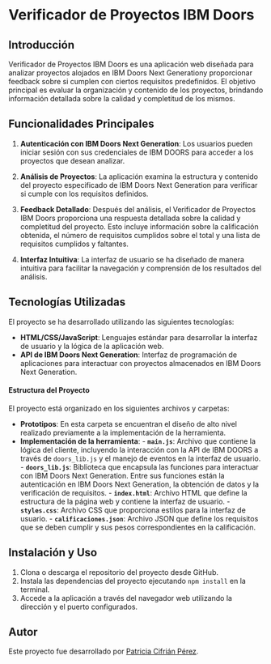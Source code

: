 # Verificador de Proyectos IBM Doors
## Introducción
Verificador de Proyectos IBM Doors es una aplicación web diseñada para analizar proyectos alojados en IBM Doors Next Generationy proporcionar feedback sobre si cumplen con ciertos requisitos predefinidos. El objetivo principal es evaluar la organización y contenido de los proyectos, brindando información detallada sobre la calidad y completitud de los mismos.

## Funcionalidades Principales
1. **Autenticación con IBM Doors Next Generation**: Los usuarios pueden iniciar sesión con sus credenciales de IBM DOORS para acceder a los proyectos que desean analizar.
   
2. **Análisis de Proyectos**: La aplicación examina la estructura y contenido del proyecto especificado de IBM Doors Next Generation para verificar si cumple con los requisitos definidos.

3. **Feedback Detallado**: Después del análisis, el Verificador de Proyectos IBM Doors proporciona una respuesta detallada sobre la calidad y completitud del proyecto. Esto incluye información sobre la calificación obtenida, el número de requisitos cumplidos sobre el total y una lista de requisitos cumplidos y faltantes.

4. **Interfaz Intuitiva**: La interfaz de usuario se ha diseñado de manera intuitiva para facilitar la navegación y comprensión de los resultados del análisis.

## Tecnologías Utilizadas
El proyecto se ha desarrollado utilizando las siguientes tecnologías:
- **HTML/CSS/JavaScript**: Lenguajes estándar para desarrollar la interfaz de usuario y la lógica de la aplicación web.
- **API de IBM Doors Next Generation**: Interfaz de programación de aplicaciones para interactuar con proyectos almacenados en IBM Doors Next Generation.

#### Estructura del Proyecto
El proyecto está organizado en los siguientes archivos y carpetas:
- **Prototipos**: En esta carpeta se encuentran el diseño de alto nivel realizado previamente a la implementación de la herramienta.
- **Implementación de la herramienta**:
      - **`main.js`**: Archivo que contiene la lógica del cliente, incluyendo la interacción con la API de IBM DOORS a través de `doors_lib.js` y el manejo de eventos en la interfaz de usuario.
      - **`doors_lib.js`**: Biblioteca que encapsula las funciones para interactuar con IBM Doors Next Generation. Entre sus funciones están la autenticación en IBM Doors Next Generation, la obtención de datos y la verificación de requisitos.
      - **`index.html`**: Archivo HTML que define la estructura de la página web y contiene la interfaz de usuario.
      - **`styles.css`**: Archivo CSS que proporciona estilos para la interfaz de usuario.
      - **`calificaciones.json`**: Archivo JSON que define los requisitos que se deben cumplir y sus pesos correspondientes en la calificación.

## Instalación y Uso
1. Clona o descarga el repositorio del proyecto desde GitHub.
2. Instala las dependencias del proyecto ejecutando `npm install` en la terminal.
3. Accede a la aplicación a través del navegador web utilizando la dirección y el puerto configurados.

## Autor

Este proyecto fue desarrollado por [Patricia Cifrián Pérez](https://github.com/patricifrian).
